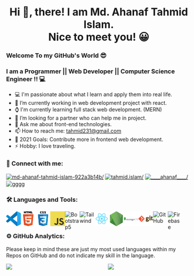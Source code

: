 <h1 align="center">Hi 👋, there! I am Md. Ahanaf Tahmid Islam.<br> Nice to meet you! 😀 </h1>

### Welcome To my GitHub's World 😎
### I am a Programmer || Web Developer || Computer Science Engineer !! 💻
- 💻 I'm passionate about what I learn and apply them into real life.
- 🔭 I’m currently working in web development project with react.
- ⌚ I'm currently learning full stack web development. (MERN)
- 👯 I’m looking for a partner who can help me in project.
- 💬 Ask me about front-end technologies.
- 📫 How to reach me: tahmid231@gmail.com
- 🥅 2021 Goals: Contribute more in frontend web development.
- ⚡ Hobby: I love traveling.

<h3 align="left">🤝 Connect with me:</h3>
<p align="left">
<a href="https://www.linkedin.com/in/md-ahanaf-tahmid-islam-922a3b14b/" target="_blank"><img align="center" src="https://cdn-icons-png.flaticon.com/512/174/174857.png" alt="md-ahanaf-tahmid-islam-922a3b14b/" height="30" width="40" /></a>
<a href="https://www.facebook.com/ahanaf.tahmid.islam/" target="_blank"><img align="center" src="https://cdn-icons-png.flaticon.com/512/733/733547.png" alt="tahmid.islam/" height="30" width="40" /></a>
<a href="https://www.instagram.com/____ahanaf____/" target="_blank"><img align="center" src="https://cdn-icons-png.flaticon.com/512/2111/2111463.png" alt="____ahanaf____/" height="30" width="40" /></a>
<a href="https://medium.com/@tahmid231" target="_blank"><img align="center" src="https://cdns.iconmonstr.com/wp-content/assets/preview/2018/240/iconmonstr-medium-3.png" alt="gggg" height="30" width="40" /></a>
</p>

### 🛠️ Languages and Tools:
<img align="left" alt="Visual Studio Code" width="40px" src="https://raw.githubusercontent.com/github/explore/80688e429a7d4ef2fca1e82350fe8e3517d3494d/topics/visual-studio-code/visual-studio-code.png" />
<img align="left" alt="HTML5" width="40px" src="https://raw.githubusercontent.com/github/explore/80688e429a7d4ef2fca1e82350fe8e3517d3494d/topics/html/html.png" />
<img align="left" alt="CSS3" width="40px" src="https://raw.githubusercontent.com/github/explore/80688e429a7d4ef2fca1e82350fe8e3517d3494d/topics/css/css.png" />
<img align="left" alt="JavaScript" width="40px" src="https://raw.githubusercontent.com/github/explore/80688e429a7d4ef2fca1e82350fe8e3517d3494d/topics/javascript/javascript.png" />
<img align="left" alt="Bootstrap5" width="40px" src="https://pbs.twimg.com/profile_images/1273081551354396672/-Tzadxix_400x400.jpg"/>
<img align="left" alt="Tailwind" width="40px" src="https://res.cloudinary.com/practicaldev/image/fetch/s--zKQJKp9C--/c_imagga_scale,f_auto,fl_progressive,h_1080,q_auto,w_1080/https://dev-to-uploads.s3.amazonaws.com/i/1jqa96mtdymq7ydgjqf1.png"/>
<img align="left" alt="React" width="40px" src="https://raw.githubusercontent.com/github/explore/80688e429a7d4ef2fca1e82350fe8e3517d3494d/topics/react/react.png" />
<img align="left" alt="Node.js" width="40px" src="https://raw.githubusercontent.com/github/explore/80688e429a7d4ef2fca1e82350fe8e3517d3494d/topics/nodejs/nodejs.png" />
<img align="left" alt="MongoDB" width="40px" src="https://raw.githubusercontent.com/github/explore/80688e429a7d4ef2fca1e82350fe8e3517d3494d/topics/mongodb/mongodb.png" />
<img align="left" alt="Git" width="40px" src="https://raw.githubusercontent.com/github/explore/80688e429a7d4ef2fca1e82350fe8e3517d3494d/topics/git/git.png" />
<img align="left" alt="GitHub" width="40px" src="https://cdns.iconmonstr.com/wp-content/assets/preview/2012/240/iconmonstr-github-1.png" />
<img align="left" alt="Firebase" width="40px" src="https://www.vectorlogo.zone/logos/firebase/firebase-icon.svg"/>
<br/> <br/>

<h3 align="left">⚙️ GitHub Analytics:</h3>
<p>Please keep in mind these are just my most used languages within my Repos on GitHub and do not indicate my skill in the language.</p>
<a href='https://github.com/Tahmid-islam'>
  <img align='left' width='45%' src='https://github-readme-stats.vercel.app/api/top-langs/?username=Tahmid-islam&theme=vision-friendly-dark&layout=compact&hide=python,powershell'>
</a>
<a href='https://github.com/Tahmid-islam'>
  <img align='right' width='45%' src='https://github-readme-stats.vercel.app/api?username=Tahmid-islam&theme=vision-friendly-dark&show_icons=true'>
</a>

